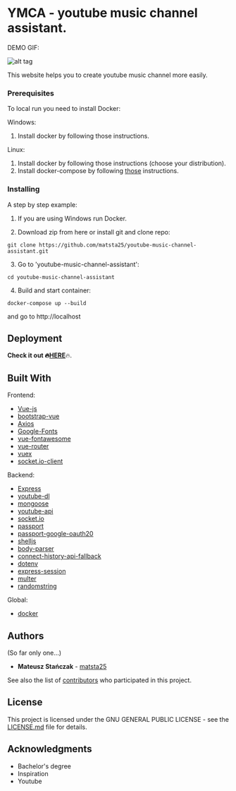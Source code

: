 # YMCA - youtube music channel assistant.

DEMO GIF:

<img src="https://github.com/matsta25/youtube-music-channel-assistant/blob/master/ymca-demogif.gif" alt="alt tag" style="max-width:100%;">

This website helps you to create youtube music channel more easily.

### Prerequisites

To local run you need to install Docker:

Windows:

1. Install docker by following <a herf="https://docs.docker.com/docker-for-windows/install/">those</a> instructions. 

Linux:

1. Install docker by following <a herf="https://docs.docker.com/install/linux/docker-ce/ubuntu/">those</a> instructions (choose your distribution). 
2. Install docker-compose by following <a href="https://docs.docker.com/compose/install/">those</a> instructions.

### Installing

A step by step example: 

1. If you are using Windows run Docker.

2. Download zip from here or install git and clone repo:

```
git clone https://github.com/matsta25/youtube-music-channel-assistant.git
```

3. Go to 'youtube-music-channel-assistant':

```
cd youtube-music-channel-assistant
```

4. Build and start container:

```
docker-compose up --build
```

and go to http://localhost

## Deployment

<b>Check it out :fire:<a href="#">HERE</a></b>:fire:.

## Built With

Frontend:
* [Vue-js](https://vuejs.org/)
* [bootstrap-vue](https://bootstrap-vue.js.org/)
* [Axios](https://github.com/axios/axios)
* [Google-Fonts](https://fonts.google.com/) 
* [vue-fontawesome](https://github.com/FortAwesome/vue-fontawesome)
* [vue-router](https://github.com/vuejs/vue-router#readme)
* [vuex](https://github.com/vuejs/vuex#readme)
* [socket.io-client](https://github.com/MetinSeylan/Vue-Socket.io)

Backend:
* [Express](https://expressjs.com/) 
* [youtube-dl](https://rg3.github.io/youtube-dl/)
* [mongoose](https://mongoosejs.com/)
* [youtube-api](https://github.com/IonicaBizau/youtube-api)
* [socket.io](https://github.com/socketio/socket.io#readme)
* [passport](http://www.passportjs.org/)
* [passport-google-oauth20](https://github.com/jaredhanson/passport-google-oauth2#readme)
* [shelljs](https://github.com/shelljs/shelljs)
* [body-parser](https://github.com/expressjs/body-parser#readme)
* [connect-history-api-fallback](https://github.com/bripkens/connect-history-api-fallback#readme)
* [dotenv](https://github.com/motdotla/dotenv#readme)
* [express-session](https://github.com/expressjs/session#readme)
* [multer](https://github.com/expressjs/multer#readme)
* [randomstring](https://github.com/klughammer/node-randomstring)

Global:
* [docker](https://www.docker.com/)

## Authors

(So far only one...)

* **Mateusz Stańczak** - [matsta25](https://github.com/matsta25)

See also the list of [contributors](https://github.com/matsta25/youtube-music-channel-assistant/graphs/contributors) who participated in this project.

## License

This project is licensed under the  GNU GENERAL PUBLIC LICENSE - see the [LICENSE.md](https://github.com/matsta25/youtube-music-channel-assistant/blob/master/LICENSE) file for details.

## Acknowledgments

* Bachelor's degree
* Inspiration
* Youtube
